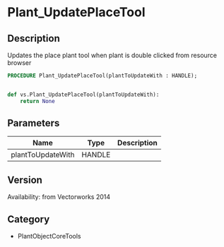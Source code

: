 # Plant_UpdatePlaceTool

## Description
Updates the place plant tool when plant is double clicked from resource browser

```pascal
PROCEDURE Plant_UpdatePlaceTool(plantToUpdateWith : HANDLE);
```

```python

def vs.Plant_UpdatePlaceTool(plantToUpdateWith):
    return None
```

## Parameters
|Name|Type|Description|
|---|---|---|
|plantToUpdateWith|HANDLE||

## Version
Availability: from Vectorworks 2014
## Category
* PlantObjectCoreTools

